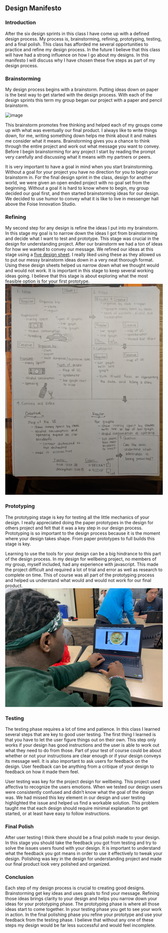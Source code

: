 ## Design Manifesto
### Introduction
After the six design sprints in this class I have come up with a defined design process.  My process is, brainstorming, refining, prototyping, testing, and a final polish.  This class has afforded me several opportunities to practice and refine my design process.  In the future I believe that this class will have had a strong influence on how I go about my designs.  In this manifesto I will discuss why I have chosen these five steps as part of my design process.  

### Brainstorming

My design process begins with a brainstorm.  Putting ideas down on paper is the best way to get started with the design process.  With each of the design sprints this term my group began our project with a paper and pencil brainstorm.

![image](https://github.com/elizabethkirschner/CS3041DesignManifesto/blob/master/Image%20from%20iOS.jpg)

This brainstorm promotes free thinking and helped each of my groups come up with what was eventually our final product.  I always like to write things down, for me, writing something down helps me think about it and makes me consider what it means.   Brainstorming gives you a chance to think through the entire project and work out what message you want to convey.  Before I begin brainstorming for any project I start by reading the prompt very carefully and discussing what it means with my partners or peers.  

It is very important to have a goal in mind when you start brainstorming.  Without a goal for your project you have no direction for you to begin your brainstorm in.  For the final design sprint in the class, design for another world, we were given an open ended project with no goal set from the beginning.  Without a goal it is hard to know where to begin, my group decided our goal first, and then started brainstorming ideas for our design.  We decided to use humor to convey what it is like to live in messenger hall above the Foise Innovation Studio.  

### Refining
My second step for any design is refine the ideas I put into my brainstorm.  In this stage my goal is to narrow down the ideas I got from brainstorming and decide what I want to test and prototype.  This stage was crucial in the design for understanding project.  After our brainstorm we had a ton of ideas for how we wanted to convey our message.  We refined our ideas at this stage using a [five design sheet](http://fds.design/).  I really liked using these as they allowed us to put our messy brainstorm ideas down in a very neat thorough format.  Using these design sheets helped us narrow down what we thought would and would not work.   It is important in this stage to keep several working ideas going.  I believe that this stage is about exploring what the most feasible option is for your first prototype.  
![image](https://raw.githubusercontent.com/elizabethkirschner/CS3041DesignManifesto/master/IMG_20181116_232730.jpg)

### Prototyping

The prototyping stage is key for testing all the little mechanics of your design.  I really appreciated doing the paper prototypes in the design for others project and felt that it was a key step in our design process.  Prototyping is so important to the design process because it is the moment where your design takes shape.  From paper prototypes to full builds this stage is key.

Learning to use the tools for your design can be a big hindrance to this part of the design process.  In my design for wellbeing project, no members of my group, myself included, had any experience with javascript.  This made the project difficult and required a lot of trial and error as well as research to complete on time.  This of course was all part of the prototyping process and helped us understand what would and would not work for our final product.
![image](https://raw.githubusercontent.com/elizabethkirschner/CS3041DesignManifesto/master/Image%20from%20iOS%20(2).jpg)
	
### Testing
The testing phase requires a lot of time and patience.  In this class I learned several steps that are key to good user testing.  The first thing I learned is that you have to let the user figure things out on their own.  This step only works if your design has good instructions and the user is able to work out what they need to do from those.  Part of your test of course could be about whether or not your instructions are clear enough or if your design conveys its message well.  It is also important to ask users for feedback on the design.  User feedback can be anything from a critique of your design to feedback on how it made them feel.  

User testing was key for the project design for wellbeing.  This project used affectiva to recognize the users emotions.  When we tested our design users were consistently confused and didn’t know what the goal of the design was.  We had missed this key element in our design and user testing highlighted the issue and helped us find a workable solution.  This problem taught me that each design should require minimal explanation to get started, or at least have easy to follow instructions.

### Final Polish
After user testing I think there should be a final polish made to your design.  In this stage you should take the feedback you got from testing and try to solve the issues users found with your design.  It is important to understand what the feedback you got means in order to use it effectively to tweak your design.  Polishing was key in the design for understanding project and made our final product look very polished and organized.

### Conclusion
Each step of my design process is crucial to creating good designs.  Brainstorming get key ideas and uses goals to find your message.  Refining those ideas brings clarity to your design and helps you narrow down your ideas for your prototyping phase.  The prototyping phase is where all those ideas start to come together.  In your testing phase you get to see your work in action.  In the final polishing phase you refine your prototype and use your feedback from the testing phase.  I believe that without any one of these steps my design would be far less successful and would feel incomplete.  
